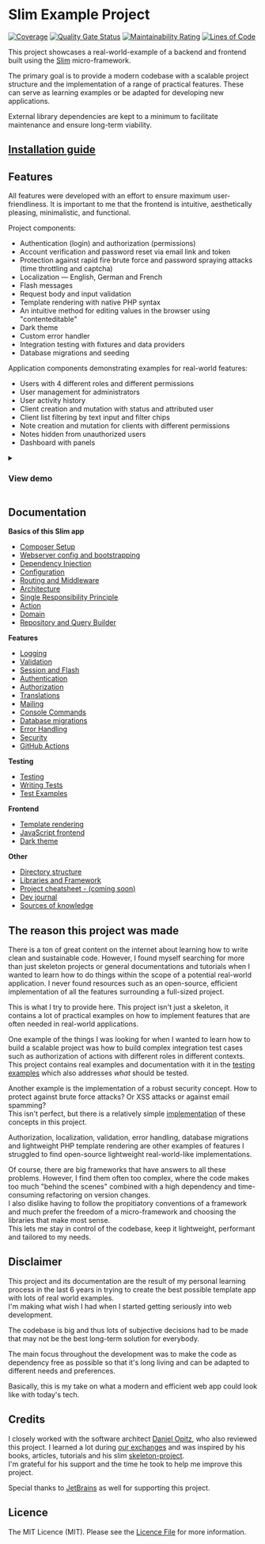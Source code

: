 # Slim Example Project

[![Coverage](https://sonarcloud.io/api/project_badges/measure?project=samuelgfeller_slim-example-project&metric=coverage)](https://sonarcloud.io/summary/new_code?id=samuelgfeller_slim-example-project)
[![Quality Gate Status](https://sonarcloud.io/api/project_badges/measure?project=samuelgfeller_slim-example-project&metric=alert_status)](https://sonarcloud.io/summary/new_code?id=samuelgfeller_slim-example-project)
[![Maintainability Rating](https://sonarcloud.io/api/project_badges/measure?project=samuelgfeller_slim-example-project&metric=sqale_rating)](https://sonarcloud.io/summary/new_code?id=samuelgfeller_slim-example-project)
[![Lines of Code](https://sonarcloud.io/api/project_badges/measure?project=samuelgfeller_slim-example-project&metric=ncloc)](https://sonarcloud.io/summary/new_code?id=samuelgfeller_slim-example-project)

This project showcases a real-world-example of a backend and frontend built using the
[Slim](https://www.slimframework.com/) micro-framework.

The primary goal is to provide a modern codebase with a scalable project structure and 
the implementation of a range of practical features.
These can serve as learning examples or be adapted for developing new 
applications. 

External library dependencies are kept to a minimum to facilitate maintenance and 
ensure long-term viability.

## [Installation guide](https://github.com/samuelgfeller/slim-example-project/wiki/Installation-guide)

## Features
All features were developed with an effort to ensure maximum user-friendliness. 
It is important to me that the frontend is intuitive, aesthetically pleasing, minimalistic, and functional.

Project components:
* Authentication (login) and authorization (permissions)
* Account verification and password reset via email link and token
* Protection against rapid fire brute force and password spraying attacks (time throttling and
  captcha)
* Localization — English, German and French
* Flash messages
* Request body and input validation
* Template rendering with native PHP syntax
* An intuitive method for editing values in the browser using "contenteditable"
* Dark theme
* Custom error handler
* Integration testing with fixtures and data providers
* Database migrations and seeding

Application components demonstrating examples for real-world features:
* Users with 4 different roles and different permissions
* User management for administrators
* User activity history
* Client creation and mutation with status and attributed user
* Client list filtering by text input and filter chips
* Note creation and mutation for clients with different permissions
* Notes hidden from unauthorized users 
* Dashboard with panels

<details>
  <summary><h3>View demo</h3></summary>

The project is currently designed for non-profit organizations or foundations that require a platform 
to manage the people they assist and maintain a record of communication through notes.

Link: [demo.slim-example-project.samuel-gfeller.ch](https://demo.slim-example-project.samuel-gfeller.ch)  
Usernames: `admin@user.com`, `managing-advisor@user.com`, `advisor@user.com`, `newcomer@user.com`  
Password: `12345678`  
The database is reset every half-hour.

</details>

## Documentation

**Basics of this Slim app**
 * [Composer Setup](https://github.com/samuelgfeller/slim-example-project/wiki/Composer)
 * [Webserver config and bootstrapping](https://github.com/samuelgfeller/slim-example-project/wiki/Webserver-config-and-bootstrapping)
 * [Dependency Injection](https://github.com/samuelgfeller/slim-example-project/wiki/Dependency-Injection)
 * [Configuration](https://github.com/samuelgfeller/slim-example-project/wiki/Configuration)
 * [Routing and Middleware](https://github.com/samuelgfeller/slim-example-project/wiki/Routing-and-middleware)
 * [Architecture](https://github.com/samuelgfeller/slim-example-project/wiki/Architecture)
 * [Single Responsibility Principle](https://github.com/samuelgfeller/slim-example-project/wiki/Single-Responsibility-Principle-(SRP))
 * [Action](https://github.com/samuelgfeller/slim-example-project/wiki/Single-Action-Controller)
 * [Domain](https://github.com/samuelgfeller/slim-example-project/wiki/Domain)
 * [Repository and Query Builder](https://github.com/samuelgfeller/slim-example-project/wiki/Repository-and-Query-Builder)

**Features**
 * [Logging](https://github.com/samuelgfeller/slim-example-project/wiki/Logging)
 * [Validation](https://github.com/samuelgfeller/slim-example-project/wiki/Validation)
 * [Session and Flash](https://github.com/samuelgfeller/slim-example-project/wiki/Session-and-Flash-messages)
 * [Authentication](https://github.com/samuelgfeller/slim-example-project/wiki/Authentication)
 * [Authorization](https://github.com/samuelgfeller/slim-example-project/wiki/Authorization)
 * [Translations](https://github.com/samuelgfeller/slim-example-project/wiki/Translations)
 * [Mailing](https://github.com/samuelgfeller/slim-example-project/wiki/Mailing)
 * [Console Commands](https://github.com/samuelgfeller/slim-example-project/wiki/Console-Commands)
 * [Database migrations](https://github.com/samuelgfeller/slim-example-project/wiki/Database-Migrations)
 * [Error Handling](https://github.com/samuelgfeller/slim-example-project/wiki/Error-Handling)
 * [Security](https://github.com/samuelgfeller/slim-example-project/wiki/Security)
 * [GitHub Actions](https://github.com/samuelgfeller/slim-example-project/wiki/GitHub-Actions)

**Testing**
 * [Testing](https://github.com/samuelgfeller/slim-example-project/wiki/Testing)
 * [Writing Tests](https://github.com/samuelgfeller/slim-example-project/wiki/Writing-Tests)
 * [Test Examples](https://github.com/samuelgfeller/slim-example-project/wiki/Test-Examples)

**Frontend**
* [Template rendering](https://github.com/samuelgfeller/slim-example-project/wiki/Template-rendering)
* [JavaScript frontend](https://github.com/samuelgfeller/slim-example-project/wiki/JavaScript-Frontend)
* [Dark theme](https://github.com/samuelgfeller/slim-example-project/wiki/Dark-Theme)

**Other**
 * [Directory structure](https://github.com/samuelgfeller/slim-example-project/wiki/Directory-structure)
 * [Libraries and Framework](https://github.com/samuelgfeller/slim-example-project/wiki/Libraries-and-Framework)
 * [Project cheatsheet - (coming soon)]()
 * [Dev journal](https://github.com/samuelgfeller/slim-example-project/wiki/Dev-journal)
 * [Sources of knowledge](https://github.com/samuelgfeller/slim-example-project/wiki/Sources-of-knowledge)

## The reason this project was made

There is a ton of great content on the internet about learning how to write clean and sustainable code. 
However, I found myself searching for more than just skeleton projects or general documentations
and tutorials when I wanted to learn how to do things within the scope of a potential real-world application.
I never found resources such as an open-source, efficient implementation of all the features surrounding a
full-sized project.

This is what I try to provide here. 
This project isn't just a skeleton, it contains a lot of practical examples on how to 
implement features that are often needed in real-world applications.

One example of the things I was looking for when I wanted to learn how to build a scalable project
was how to build complex integration test cases such as authorization of actions with different 
roles in different contexts.   
This project contains real examples and documentation with it in the [testing examples](https://github.com/samuelgfeller/slim-example-project/wiki/Testing-Examples)
which also addresses _what_ should be tested.

Another example is the implementation of a robust security concept. How to protect against brute force
attacks? Or XSS attacks or against email spamming?  
This isn't perfect, but there is a relatively simple
[implementation](https://github.com/samuelgfeller/slim-example-project/wiki/Security) of these
concepts in this project.

Authorization, localization, validation, error handling, database migrations and lightweight
PHP template rendering are other examples of features I struggled to find 
open-source lightweight real-world-like implementations.

Of course, there are big frameworks that have answers to all these problems. 
However, I find them often
too complex, where the code makes too much "behind the scenes" combined with a high dependency
and time-consuming refactoring on version changes.  
I also dislike having to follow the propitiatory conventions of a framework and
much prefer the freedom of a micro-framework and choosing the libraries that make most sense.   
This lets me stay in control of the codebase, keep it lightweight, 
performant and tailored to my needs.

## Disclaimer
This project and its documentation are the result of my personal learning process in the last 6 years
in trying to create the best possible template app with lots of real world examples.  
I'm making what wish I had when I started getting seriously into web development.  

The codebase is big and thus lots of subjective decisions had to be made that may not be the best
long-term solution for everybody.   

The main focus throughout the development was to make the code as dependency free as possible 
so that it's long living and can be adapted to different needs and preferences.

Basically, this is my take on what a modern and efficient web app could look like with today's
tech.

## Credits

I closely worked with the software architect 
[Daniel Opitz](https://odan.github.io/about.html), who also reviewed this project.
I learned a lot during 
[our exchanges](https://github.com/samuelgfeller/slim-example-project/wiki/Sources-of-knowledge#discussions)
and was inspired by his books, articles, tutorials and his slim 
[skeleton-project](https://github.com/odan/slim4-skeleton).  
I'm grateful for his support and the time he took to help me improve this project.

Special thanks to [JetBrains](https://jb.gg/OpenSource) as well for supporting this project.

## Licence

The MIT Licence (MIT). Please
see the [Licence File](https://github.com/samuelgfeller/slim-example-project/blob/master/LICENCE.txt) 
for more information.
